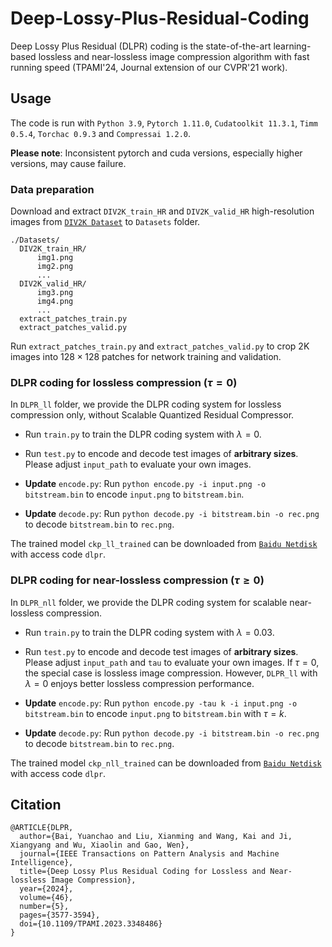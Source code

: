 # Deep-Lossy-Plus-Residual-Coding
Deep Lossy Plus Residual (DLPR) coding is the state-of-the-art learning-based lossless and near-lossless image compression algorithm with fast running speed (TPAMI'24, Journal extension of our CVPR'21 work).

## Usage
The code is run with `Python 3.9`, `Pytorch 1.11.0`, `Cudatoolkit 11.3.1`, `Timm 0.5.4`, `Torchac 0.9.3` and `Compressai 1.2.0`.

**Please note**: Inconsistent pytorch and cuda versions, especially higher versions, may cause failure.

### Data preparation
Download and extract `DIV2K_train_HR` and `DIV2K_valid_HR` high-resolution images from [`DIV2K Dataset`](https://data.vision.ee.ethz.ch/cvl/DIV2K/) to `Datasets` folder. 
```
./Datasets/
  DIV2K_train_HR/
      img1.png
      img2.png
      ...
  DIV2K_valid_HR/
      img3.png
      img4.png
      ...
  extract_patches_train.py
  extract_patches_valid.py
```
Run `extract_patches_train.py` and `extract_patches_valid.py` to crop 2K images into $128\times 128$ patches for network training and validation.

### DLPR coding for lossless compression ($\tau=0$)
In `DLPR_ll` folder, we provide the DLPR coding system for lossless compression only, without Scalable Quantized Residual Compressor. 
* Run `train.py` to train the DLPR coding system with $\lambda=0$.

* Run `test.py` to encode and decode test images of **arbitrary sizes**. Please adjust `input_path` to evaluate your own images.

* **Update** `encode.py`: Run `python encode.py -i input.png -o bitstream.bin` to encode `input.png` to `bitstream.bin`.

* **Update** `decode.py`: Run `python decode.py -i bitstream.bin -o rec.png` to decode `bitstream.bin` to `rec.png`.

The trained model `ckp_ll_trained` can be downloaded from [`Baidu Netdisk`](https://pan.baidu.com/s/1SrLK2OWhtFhn1BlobSdTmg) with access code `dlpr`.

### DLPR coding for near-lossless compression ($\tau\ge0$)
In `DLPR_nll` folder, we provide the DLPR coding system for scalable near-lossless compression. 
* Run `train.py` to train the DLPR coding system with $\lambda=0.03$.

* Run `test.py` to encode and decode test images of **arbitrary sizes**. Please adjust `input_path` and `tau` to evaluate your own images. If $\tau=0$, the special case is lossless image compression. However, `DLPR_ll` with $\lambda=0$ enjoys better lossless compression performance.

* **Update** `encode.py`: Run `python encode.py -tau k -i input.png -o bitstream.bin` to encode `input.png` to `bitstream.bin` with $\tau=k$.

* **Update** `decode.py`: Run `python decode.py -i bitstream.bin -o rec.png` to decode `bitstream.bin` to `rec.png`.

The trained model `ckp_nll_trained` can be downloaded from [`Baidu Netdisk`](https://pan.baidu.com/s/1SrLK2OWhtFhn1BlobSdTmg) with access code `dlpr`.

## Citation

```
@ARTICLE{DLPR,
  author={Bai, Yuanchao and Liu, Xianming and Wang, Kai and Ji, Xiangyang and Wu, Xiaolin and Gao, Wen},
  journal={IEEE Transactions on Pattern Analysis and Machine Intelligence}, 
  title={Deep Lossy Plus Residual Coding for Lossless and Near-lossless Image Compression}, 
  year={2024},
  volume={46},
  number={5},
  pages={3577-3594},
  doi={10.1109/TPAMI.2023.3348486}
}
```
